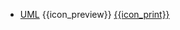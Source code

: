 * [UML]({{baseUrl}}/uml/)
  <trigger for="pop:uml-preview">{{icon_preview}}</trigger> [{{icon_print}}](uml/print.html)

<popover id="pop:uml-preview" title="UML {{icon_preview}}" placement="right">
  <div slot="content">
    <include src="preview.md" />
  </div>
</popover>
